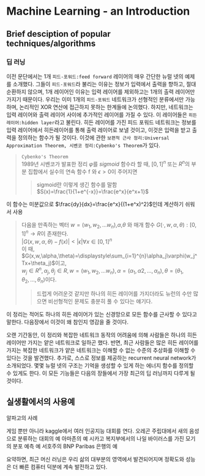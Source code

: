 # Machine Learning - an Introduction

## Brief desciption of popular techniques/algorithms

### 딥 러닝

이전 문단에서는 1개 `피드-포워드:feed forward` 레이어의 매우 간단한 뉴럴 넷의 예제를 소개했다. 그들이 `피드-포워드`라 불리는 이유는 정보가 입력에서 출력을 향하고, 절대 순환하지 않으며, 1개 레이어인 이유는 입력 레이어를 제외하고는 1개의 출력 레이어만 가지기 때문이다. 우리는 이미 1개의 `피드-포워드` 네트워크가 선형적인 분류에서만 가능하며, 논리적인 XOR 연산에 접근하지 못하는 한계들에 논의했다. 하지만, 네트워크는 입력 레이어와 출력 레이어 사이에 추가적인 레이어를 가질 수 있다. 이 레이어들은 `히든 레이어:hidden layer`라고 불린다. 히든 레이어를 가진 피드 포워드 네트워크는 정보를 입력 레이어에서 히든레이어를 통해 출력 레이어로 보낼 것이고, 이것은 입력을 받고 출력을 정의하는 함수가 될 것이다. 이것에 관한 `보편적 근사 정리:Universal Approximation Theorem, 시벤코 정리:Cybenko's Theorem`가 있다. 
>`Cybenko's Theorem`  
>1989년 시벤코가 발표한 정리
>$\varphi$를 *sigmoid* 함수라 할 때, $[0,1]^n$ 또는 $R^n$의 부분 집합에서 실수의 연속 함수 f 와 $\epsilon>0$이 주어지면  
>> sigmoid란 이렇게 생긴 함수를 말함  
$S(x)=\frac{1}{1+e^{-x}}=\frac{e^x}{e^x+1}$  

이 함수는 미분값으로 $\frac{dy}{dx}=\frac{e^x}{(1+e^x)^2}$인데 계산하기 쉬워서 사용
>>
>다음을 만족하는 벡터 $w=(w_1,w_2,...w_n)$,$\alpha$,$\theta$ 와 매개 함수 $G(\cdot,w,\alpha,\theta):[0,1]^n\rightarrow R$이 존재한다.  
>$|G(x,w,\alpha,\theta) -f(x)|<|\epsilon|\forall x\in[0,1]^n$  
이 때,  
$G(x,w,\alpha,\theta)=\displaystyle\sum_{i=1}^{n}\alpha_j\varphi(w_j^Tx+\theta_j)$이고,  
$w_j\in{R^n},\alpha_j,\theta_j\in{R},w=(w_1,w_2,...w_n),\alpha=(\alpha_1,\alpha2,...,\alpha_n),\theta=(\theta_1,\theta_2,...,\theta_n)$이다.
>> 드럽게 어려운것 같지만 하나의 히든 레이어를 가지더라도 뉴런의 수만 많으면 비선형적인 문제도 충분히 풀 수 있다는 얘기다.

이 정리는 적어도 하나의 히든 레이어가 있는 신경망으로 모든 함수를 근사할 수 있다고 말한다. 다음장에서 이것이 왜 참인지 영감을 줄 것이다.

오랜 기간동안, 이 정리와 복잡한 네트워크 동작의 어려움에 의해 사람들은 하나의 히든 레이어만 가지는 얕은 네트워크로 일하곤 했다. 반면, 최근 사람들은 많은 히든 레이어를 가지는 복잡한 네트워크가 얕은 네트워크는 이해할 수 없는 수준의 추상화를 이해할 수 있다는 것을 발견했다. 추가로, 스스로 정보를 제공하는 recurrent neural network가 소개되었다. 몇몇 뉴럴 넷의 구조는 기억을 생성할 수 있게 하는 에너지 함수를 정의할 수 있게도 한다. 이 모든 기능들은 다음의 장들에서 가장 최근의 딥 러닝까지 다루게 될 것이다.

## 실생활에서의 사용예

알파고의 사례

게임 뿐만 아니라 kaggle에서 여러 인공지능 대회를 연다.
오레곤 주립대에서 새의 음성으로 분류하는 대회의 예
아마존의 예
시카고 복지부에서의 나일 바이러스를 가진 모기의 분포 예측 예
서호주의 BNP Paribas 은행의 예

요약하면, 최근 머신 러닝은 우리 삶의 대부분의 영역에서 발견되어지며 정확도와 성능은 더 빠른 컴퓨터 덕분에 계속 발전하고 있다.